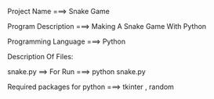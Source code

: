 Project Name ===> Snake Game

Program Description ===> Making A Snake Game With Python

Programming Language ===> Python

Description Of Files:

snake.py ==> For Run ===> python snake.py

Required packages for python ===> tkinter , random


